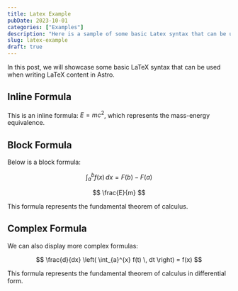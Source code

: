 ```yaml
---
title: Latex Example
pubDate: 2023-10-01
categories: ["Examples"]
description: "Here is a sample of some basic Latex syntax that can be used when writing Latex content in Astro."
slug: latex-example
draft: true
---
```


In this post, we will showcase some basic LaTeX syntax that can be used when writing LaTeX content in Astro.

## Inline Formula

This is an inline formula: $E = mc^2$, which represents the mass-energy equivalence.

## Block Formula

Below is a block formula:

$$
\int_{a}^{b} f(x) \, dx = F(b) - F(a)
$$

$$
\frac{E}{m}
$$

This formula represents the fundamental theorem of calculus.

## Complex Formula

We can also display more complex formulas:

$$
\frac{d}{dx} \left( \int_{a}^{x} f(t) \, dt \right) = f(x)
$$

This formula represents the fundamental theorem of calculus in differential form.
